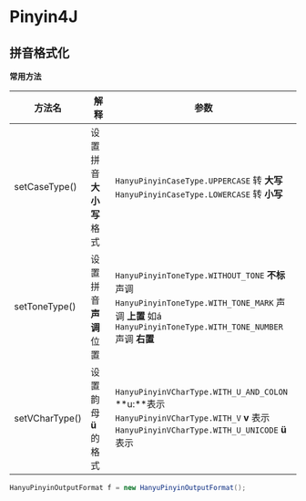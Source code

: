 # Pinyin4J

## 拼音格式化

**常用方法**

| 方法名         | 解释                     | 参数                                                         |
| -------------- | ------------------------ | ------------------------------------------------------------ |
| setCaseType()  | 设置拼音 **大小写** 格式 | `HanyuPinyinCaseType.UPPERCASE`  转 **大写**<br />`HanyuPinyinCaseType.LOWERCASE`  转 **小写** |
| setToneType()  | 设置拼音 **声调** 位置   | `HanyuPinyinToneType.WITHOUT_TONE`   **不标** 声调<br />`HanyuPinyinToneType.WITH_TONE_MARK`  声调 **上置** 如á<br />`HanyuPinyinToneType.WITH_TONE_NUMBER`   声调 **右置** |
| setVCharType() | 设置韵母 **ü** 的格式    | `HanyuPinyinVCharType.WITH_U_AND_COLON` **u:**表示<br />`HanyuPinyinVCharType.WITH_V`   **v** 表示<br />`HanyuPinyinVCharType.WITH_U_UNICODE`  **ü** 表示 |



```java
HanyuPinyinOutputFormat f = new HanyuPinyinOutputFormat();
```





































